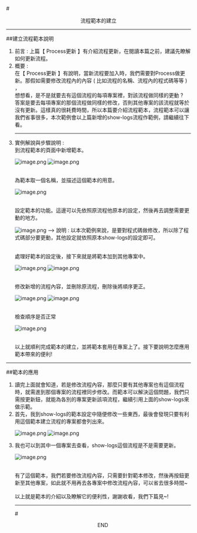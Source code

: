 #<center>流程範本的建立</center>
<hr>

##建立流程範本說明
<br>
<ol>
<li> 前言 : 上篇【 Process更新 】有介紹流程更新，在閱讀本篇之前，建議先瞭解如何更新流程。
<li> 概要 : 
<br>
在【 Process更新 】有說明，當新流程要加入時，我們需要對Process做更新。那假如需要修改流程內的內容 ( 比如流程的名稱、流程內的程式碼等等 ) ，<br>想想看，是不是就要去有這個流程的每項專案裡，對該流程做同樣的更動 ? 
<br>
答案是要去每項專案的那個流程做同樣的修改，否則其他專案的該流程就等於沒有更新。這樣真的很耗費時間，所以本篇要介紹流程範本，流程範本可以讓我們省事很多，本次範例會以上篇新增的show-logs流程作範例，請繼續往下看。
<br>
<hr>

<li> 實例解說與步驟說明 : 
<br>
<Step1> 到流程範本的頁面中新增範本。

![image.png](/.attachments/image-043b0c47-1657-4088-b063-1bd1339b2616.png)
![image.png](/.attachments/image-8660002c-a1cc-40b7-a215-471c24febc5b.png)

<br>
<Step2> 為範本取一個名稱，並描述這個範本的用意。

![image.png](/.attachments/image-790f7a41-2f1c-4018-a21b-e99ef6dbc674.png)

<br>
<Step3> 設定範本的功能。這邊可以先依照原流程他原本的設定，然後再去調整需要更動的地方。

![image.png](/.attachments/image-296cc7f4-4d57-4b18-b597-a4662a47b5ef.png)
--> 說明 : 以本次範例來說，是要對程式碼做修改，所以除了程式碼部分要更動，其他設定就依照原本show-logs的設定即可。

<br>
<Step4> 處理好範本的設定後，接下來就是將範本加到其他專案中。

![image.png](/.attachments/image-32256e5e-9f41-46a3-863a-9ee24d5da284.png)
![image.png](/.attachments/image-b4d64737-8e11-4092-8bd9-fb12bcddfddc.png)

<br>
<Step5> 修改新增的流程內容，並刪除原流程，刪除後將順序更正。

![image.png](/.attachments/image-c405c04c-ac99-43cc-8539-90294c2f8a3e.png)
![image.png](/.attachments/image-be1f9882-cdd4-4e2a-9f2b-a414e53d3141.png)

<br>
<Step6> 檢查順序是否正常

![image.png](/.attachments/image-f04d5738-f655-44e3-9ca6-5eab060adbde.png)

<br>
以上就順利完成範本的建立，並將範本套用在專案上了。接下要說明怎麼應用範本帶來的便利!
</ol>

<hr>

##範本的應用
<br>
<ol>
<li> 讀完上面就會知道，若是修改流程內容，那麼只要有其他專案也有這個流程時，就需進到那個專案的流程裡同步修改。而範本可以解決這個問題，我們只需按更新鈕，就能為各別的專案更新該項流程，繼續引用上面的show-logs來做示範。
<li> 首先，我到show-logs的範本設定中隨便修改一些東西，最後會發現只要有利用這個範本建立流程的專案都會列出來。

![image.png](/.attachments/image-8ee655fa-7950-4824-ba7b-0032f2043795.png)
![image.png](/.attachments/image-fa342285-646a-42ca-8909-ab0ce5772281.png)

<li> 我也可以到其中一個專案去查看，show-logs這個流程是不是需要更新。

![image.png](/.attachments/image-ce6e7d6a-122a-4027-8633-e48e60cabf14.png)

<br>
有了這個範本，我們若要修改流程內容，只需要針對範本修改，然後再按鈕更新至其他專案，如此就不用再去各專案中修改流程內容，可以省去很多時間~
<br><br>以上就是範本的介紹以及瞭解它的便利性，謝謝收看，我們下篇見~!
<hr>

#<center>END</center>

